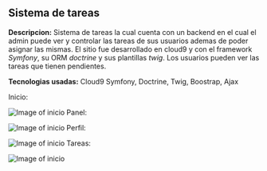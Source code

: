 ## Sistema de tareas

**Descripcion:**
Sistema de tareas la cual cuenta con un backend en el cual el admin puede ver y controlar las tareas de sus usuarios ademas de poder asignar las mismas.
El sitio fue desarrollado en cloud9 y con el framework *Symfony*, su ORM *doctrine* y sus plantillas *twig*.
Los usuarios pueden ver las tareas que tienen pendientes.

**Tecnologias usadas:**
Cloud9 Symfony, Doctrine, Twig, Boostrap, Ajax

Inicio:

![Image of inicio](web/public/imagenes/pagina/inicio.PNG)
Panel:

![Image of inicio](web/public/imagenes/pagina/panel.PNG)
Perfil:

![Image of inicio](web/public/imagenes/pagina/panel2.PNG)
Tareas:

![Image of inicio](web/public/imagenes/pagina/tareas.PNG)

